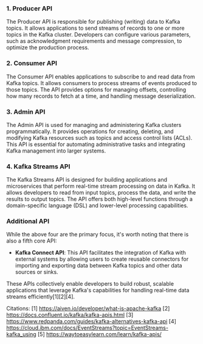 ### 1. **Producer API**
The Producer API is responsible for publishing (writing) data to Kafka topics. It allows applications to send streams of records to one or more topics in the Kafka cluster. Developers can configure various parameters, such as acknowledgment requirements and message compression, to optimize the production process.

### 2. **Consumer API**
The Consumer API enables applications to subscribe to and read data from Kafka topics. It allows consumers to process streams of events produced to those topics. The API provides options for managing offsets, controlling how many records to fetch at a time, and handling message deserialization.

### 3. **Admin API**
The Admin API is used for managing and administering Kafka clusters programmatically. It provides operations for creating, deleting, and modifying Kafka resources such as topics and access control lists (ACLs). This API is essential for automating administrative tasks and integrating Kafka management into larger systems.

### 4. **Kafka Streams API**
The Kafka Streams API is designed for building applications and microservices that perform real-time stream processing on data in Kafka. It allows developers to read from input topics, process the data, and write the results to output topics. The API offers both high-level functions through a domain-specific language (DSL) and lower-level processing capabilities.

### Additional API
While the above four are the primary focus, it's worth noting that there is also a fifth core API:

- **Kafka Connect API**: This API facilitates the integration of Kafka with external systems by allowing users to create reusable connectors for importing and exporting data between Kafka topics and other data sources or sinks.

These APIs collectively enable developers to build robust, scalable applications that leverage Kafka's capabilities for handling real-time data streams efficiently[1][2][4].

Citations:
[1] https://aiven.io/developer/what-is-apache-kafka
[2] https://docs.confluent.io/kafka/kafka-apis.html
[3] https://www.redpanda.com/guides/kafka-alternatives-kafka-api
[4] https://cloud.ibm.com/docs/EventStreams?topic=EventStreams-kafka_using
[5] https://waytoeasylearn.com/learn/kafka-apis/